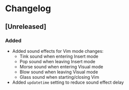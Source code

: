 # Changelog

## [Unreleased]

### Added
- Added sound effects for Vim mode changes:
  - Tink sound when entering Insert mode
  - Pop sound when leaving Insert mode
  - Morse sound when entering Visual mode
  - Blow sound when leaving Visual mode
  - Glass sound when starting/closing Vim
- Added `updatetime` setting to reduce sound effect delay

